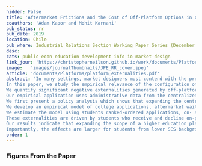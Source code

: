 ```yaml
---
hidden: False
title: 'Aftermarket Frictions and the Cost of Off-Platform Options in Centralized Assignment Mechanisms'
coauthors: 'Adam Kapor and Mohit Karnani'
pub_status: rr
pub_date: 2019
location: Chile
pub_where: Industrial Relations Section Working Paper Series (December 635)
desc:
cats: public-econ education development info io market-design
link_jour: 'https://christopherneilson.github.io/work/documents/Platforms/platform_externalities.pdf'
image:   'images/journalThumbnails/JPE_RR_cover.jpeg'
article: 'documents/Platforms/platform_externalities.pdf'
abstract: "In many settings, market designers must contend with the presence of firms who participate in the broader game surrounding a market but do not participate in the portion under the designer's control.
In this paper, we study the empirical relevance of the configuration of on- and off-platform options in the context of a centralized college-major choice system.
We quantify significant negative externalities generated by off-platform options and measure the aftermarket frictions that contribute to generating them in practice.
Our empirical application uses administrative data from the centralized assignment system for higher education in Chile and leverages a policy change that increased the number of on-platform slots by approximately 40 percent.
We first present a policy analysis which shows that expanding the centralized platform leads students to start college sooner and raises the share of students who graduate within six years.
We develop an empirical model of college applications, aftermarket waitlists, and matriculation choices.
We estimate the model using students ranked-ordered applications, on- and off-platform enrollment, and on-time graduation outcomes. We use the estimated model to quantify welfare impacts, decompose different mechanisms and to conduct counterfactual exercises. We find that when more programs are available on the centralized platform, welfare increases substantially.
These externalities are driven by students who receive and decline on-platform offers, and are amplified by substantial frictions in waitlists.
Our results indicate that expanding the scope of a higher education platform can have real impacts on welfare and human capital.
Importantly, the effects are larger for students from lower SES backgrounds, suggesting the design of platforms can have effects on both efficiency and equity. "
order: 1
---
```


### Figures From the Paper

<div class='full'>
  <div class='row'>
    <div class='large-12 columns'>
      <div class='mod modBoxedSlider'>
        <div class='slides'>
        <div class='slide'>
          <img alt="" src="documents/Platforms/figureA7.png" />
        </div>
        <div class='slide'>
          <img alt="" src="documents/Platforms/figureA12.png" />
        </div>
          <div class='slide'>
            <img alt="" src="documents/Platforms/figure2_a.png" />
          </div>
          <div class='slide'>
            <img alt="" src="documents/Platforms/figure2_b.png" />
          </div>
          <div class='slide'>
            <img alt="" src="documents/Platforms/figure2_c.png" />
          </div>
          <div class='slide'>
            <img alt="" src="documents/Platforms/figure2_d.png" />
          </div>
          <div class='slide'>
            <img alt="" src="documents/Platforms/figure2_e.png" />
          </div>
          <div class='slide'>
            <img alt="" src="documents/Platforms/figure2_f.png" />
          </div>
          <div class='slide'>
            <img alt="" src="documents/Platforms/figure3_All.png" />
          </div>
          <div class='slide'>
            <img alt="" src="documents/Platforms/figure4_All.png" />
          </div>
          <div class='slide'>
            <img alt="" src="documents/Platforms/figure5_All.png" />
          </div>
          <div class='slide'>
            <img alt="" src="documents/Platforms/figure7_All.png" />
          </div>
          <div class='slide'>
            <img alt="" src="documents/Platforms/figure8_All.png" />
          </div>
          <div class='slide'>
            <img alt="" src="documents/Platforms/figure11_All.png" />
          </div>
          <div class='slide'>
            <img alt="" src="documents/Platforms/figure12_All.png" />
          </div>
        </div>
      </div>
    </div>
  </div>
